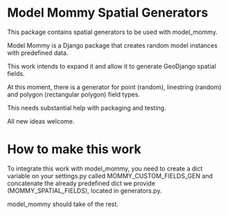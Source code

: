 Model Mommy Spatial Generators
==============================

This package contains spatial generators to be used with model_mommy.

Model Mommy is a Django package that creates random model instances with
predefined data.

This work intends to expand it and allow it to generate GeoDjango spatial
fields.

At this moment, there is a generator for point (random), linestring (random)
and polygon (rectangular polygon) field types.

This needs substantial help with packaging and testing.

All new ideas welcome.

# How to make this work

To integrate this work with model_mommy, you need to create a dict variable
on your settings.py called MOMMY_CUSTOM_FIELDS_GEN and concatenate the already
predefined dict we provide (MOMMY_SPATIAL_FIELDS), located in generators.py.

model_mommy should take of the rest.